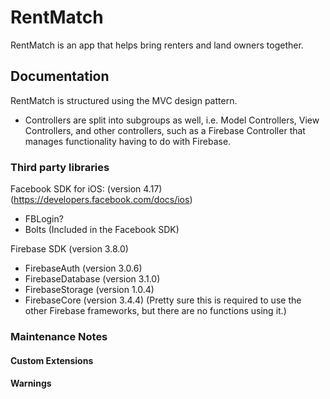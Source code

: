 # RentMatch

RentMatch is an app that helps bring renters and land owners together.

## Documentation

RentMatch is structured using the MVC design pattern.

  - Controllers are split into subgroups as well, i.e. Model Controllers, View Controllers, and other controllers, such as a Firebase Controller that manages functionality having to do with Firebase.

### Third party libraries

Facebook SDK for iOS: (version 4.17) (https://developers.facebook.com/docs/ios)
  - FBLogin?
  - Bolts (Included in the Facebook SDK)

Firebase SDK (version 3.8.0)
  - FirebaseAuth (version 3.0.6)
  - FirebaseDatabase (version 3.1.0)
  - FirebaseStorage (version 1.0.4)
  - FirebaseCore (version 3.4.4) (Pretty sure this is required to use the other Firebase frameworks, but there are no functions using it.)

### Maintenance Notes



#### Custom Extensions

#### Warnings
